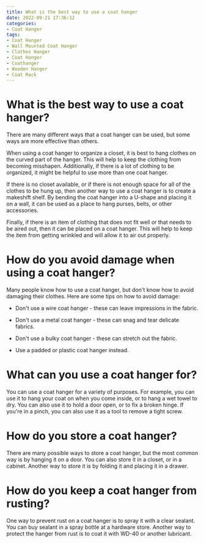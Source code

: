 ```yaml
---
title: What is the best way to use a coat hanger
date: 2022-09-21 17:36:12
categories:
- Coat Hanger
tags:
- Coat Hanger
- Wall Mounted Coat Hanger
- Clothes Hanger
- Coat Hanger
- Coathanger
- Wooden Hanger
- Coat Rack
---
```



#  What is the best way to use a coat hanger?

There are many different ways that a coat hanger can be used, but some ways are more effective than others.

When using a coat hanger to organize a closet, it is best to hang clothes on the curved part of the hanger. This will help to keep the clothing from becoming misshapen. Additionally, if there is a lot of clothing to be organized, it might be helpful to use more than one coat hanger.

If there is no closet available, or if there is not enough space for all of the clothes to be hung up, then another way to use a coat hanger is to create a makeshift shelf. By bending the coat hanger into a U-shape and placing it on a wall, it can be used as a place to hang purses, belts, or other accessories.

Finally, if there is an item of clothing that does not fit well or that needs to be aired out, then it can be placed on a coat hanger. This will help to keep the item from getting wrinkled and will allow it to air out properly.

#  How do you avoid damage when using a coat hanger?

Many people know how to use a coat hanger, but don't know how to avoid damaging their clothes. Here are some tips on how to avoid damage:

- Don't use a wire coat hanger - these can leave impressions in the fabric.

- Don't use a metal coat hanger - these can snag and tear delicate fabrics.

- Don't use a bulky coat hanger - these can stretch out the fabric.

- Use a padded or plastic coat hanger instead.

#  What can you use a coat hanger for?

You can use a coat hanger for a variety of purposes. For example, you can use it to hang your coat on when you come inside, or to hang a wet towel to dry. You can also use it to hold a door open, or to fix a broken hinge. If you're in a pinch, you can also use it as a tool to remove a tight screw.

#  How do you store a coat hanger?

There are many possible ways to store a coat hanger, but the most common way is by hanging it on a door. You can also store it in a closet, or in a cabinet. Another way to store it is by folding it and placing it in a drawer.

#  How do you keep a coat hanger from rusting?

One way to prevent rust on a coat hanger is to spray it with a clear sealant. You can buy sealant in a spray bottle at a hardware store. Another way to protect the hanger from rust is to coat it with WD-40 or another lubricant.